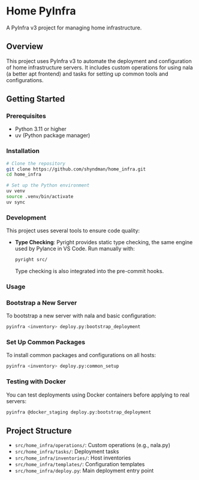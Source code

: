 # Home PyInfra

A PyInfra v3 project for managing home infrastructure.

## Overview

This project uses PyInfra v3 to automate the deployment and configuration of home infrastructure servers. It includes custom operations for using nala (a better apt frontend) and tasks for setting up common tools and configurations.

## Getting Started

### Prerequisites

- Python 3.11 or higher
- uv (Python package manager)

### Installation

```bash
# Clone the repository
git clone https://github.com/shyndman/home_infra.git
cd home_infra

# Set up the Python environment
uv venv
source .venv/bin/activate
uv sync
```

### Development

This project uses several tools to ensure code quality:

- **Type Checking**: Pyright provides static type checking, the same engine used by Pylance in VS Code. Run manually with:
  ```bash
  pyright src/
  ```
  Type checking is also integrated into the pre-commit hooks.

### Usage

### Bootstrap a New Server

To bootstrap a new server with nala and basic configuration:

```bash
pyinfra <inventory> deploy.py:bootstrap_deployment
```

### Set Up Common Packages

To install common packages and configurations on all hosts:

```bash
pyinfra <inventory> deploy.py:common_setup
```

### Testing with Docker

You can test deployments using Docker containers before applying to real servers:

```bash
pyinfra @docker_staging deploy.py:bootstrap_deployment
```

## Project Structure

- `src/home_infra/operations/`: Custom operations (e.g., nala.py)
- `src/home_infra/tasks/`: Deployment tasks
- `src/home_infra/inventories/`: Host inventories
- `src/home_infra/templates/`: Configuration templates
- `src/home_infra/deploy.py`: Main deployment entry point
